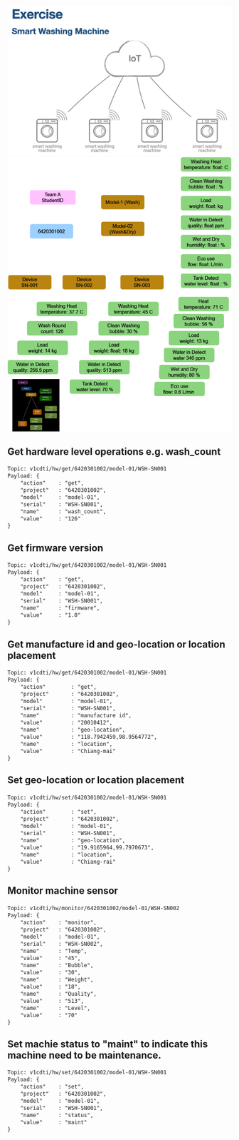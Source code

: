 ![Washing Machine](pictures/iot-machine.png)
![Drawio Diagram](pictures/drawio.png)

## Get hardware level operations e.g. wash_count
```
Topic: v1cdti/hw/get/6420301002/model-01/WSH-SN001
Payload: {
    "action"    : "get",
    "project"   : "6420301002",
    "model"     : "model-01",
    "serial"    : "WSH-SN001",
    "name"      : "wash_count",
    "value"     : "126"
}
```

## Get firmware version
```
Topic: v1cdti/hw/get/6420301002/model-01/WSH-SN001
Payload: {
    "action"    : "get",
    "project"   : "6420301002",
    "model"     : "model-01",
    "serial"    : "WSH-SN001",
    "name"      : "firmware",
    "value"     : "1.0"
}
```

## Get manufacture id and geo-location or location placement
```
Topic: v1cdti/hw/get/6420301002/model-01/WSH-SN001
Payload: {
    "action"        : "get",
    "project"       : "6420301002",
    "model"         : "model-01",
    "serial"        : "WSH-SN001",
    "name"          : "manufacture id",
    "value"         : "20010412",
    "name"          : "geo-location",
    "value"         : "118.7942459,98.9564772",
    "name"          : "location",
    "value"         : "Chiang-mai"
}
```

## Set geo-location or location placement
```
Topic: v1cdti/hw/set/6420301002/model-01/WSH-SN001
Payload: {
    "action"        : "set",
    "project"       : "6420301002",
    "model"         : "model-01",
    "serial"        : "WSH-SN001",
    "name"          : "geo-location",
    "value"         : "19.9165964,99.7970673",
    "name"          : "location",
    "value"         : "Chiang-rai"
}
```

## Monitor machine sensor
```
Topic: v1cdti/hw/monitor/6420301002/model-01/WSH-SN002
Payload: {
    "action"    : "monitor",
    "project"   : "6420301002",
    "model"     : "model-01",
    "serial"    : "WSH-SN002",
    "name"      : "Temp",
    "value"     : "45",
    "name"      : "Bubble",
    "value"     : "30",
    "name"      : "Weight",
    "value"     : "18",
    "name"      : "Quality",
    "value"     : "513",
    "name"      : "Level",
    "value"     : "70"
}
```

## Set machie status to "maint" to indicate this machine need to be maintenance.
```
Topic: v1cdti/hw/set/6420301002/model-01/WSH-SN001
Payload: {
    "action"    : "set",
    "project"   : "6420301002",
    "model"     : "model-01",
    "serial"    : "WSH-SN001",
    "name"      : "status",
    "value"     : "maint"
}
```
